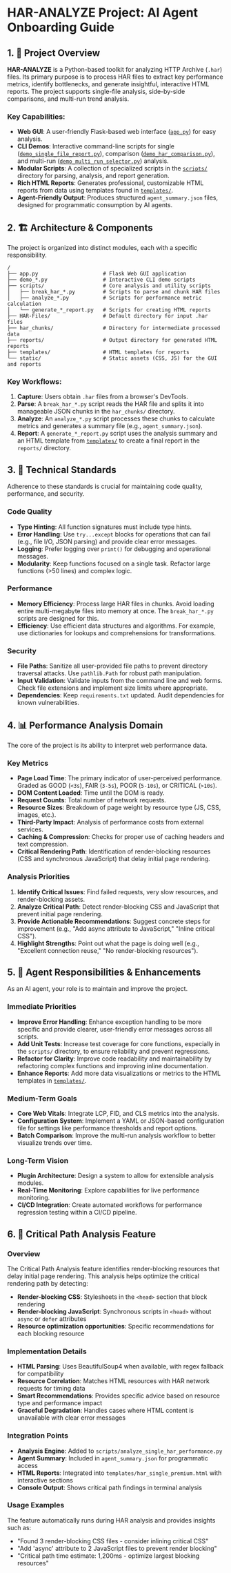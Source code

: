 # HAR-ANALYZE Project: AI Agent Onboarding Guide

## 1. 🎯 Project Overview

**HAR-ANALYZE** is a Python-based toolkit for analyzing HTTP Archive (`.har`) files. Its primary purpose is to process HAR files to extract key performance metrics, identify bottlenecks, and generate insightful, interactive HTML reports. The project supports single-file analysis, side-by-side comparisons, and multi-run trend analysis.

### Key Capabilities:
-   **Web GUI**: A user-friendly Flask-based web interface ([`app.py`](app.py)) for easy analysis.
-   **CLI Demos**: Interactive command-line scripts for single ([`demo_single_file_report.py`](demo_single_file_report.py)), comparison ([`demo_har_comparison.py`](demo_har_comparison.py)), and multi-run ([`demo_multi_run_selector.py`](demo_multi_run_selector.py)) analysis.
-   **Modular Scripts**: A collection of specialized scripts in the [`scripts/`](scripts/) directory for parsing, analysis, and report generation.
-   **Rich HTML Reports**: Generates professional, customizable HTML reports from data using templates found in [`templates/`](templates/).
-   **Agent-Friendly Output**: Produces structured `agent_summary.json` files, designed for programmatic consumption by AI agents.

## 2. 🏗️ Architecture & Components

The project is organized into distinct modules, each with a specific responsibility.

```
/
├── app.py                     # Flask Web GUI application
├── demo_*.py                  # Interactive CLI demo scripts
├── scripts/                   # Core analysis and utility scripts
│   ├── break_har_*.py         # Scripts to parse and chunk HAR files
│   ├── analyze_*.py           # Scripts for performance metric calculation
│   └── generate_*_report.py   # Scripts for creating HTML reports
├── HAR-Files/                 # Default directory for input .har files
├── har_chunks/                # Directory for intermediate processed data
├── reports/                   # Output directory for generated HTML reports
├── templates/                 # HTML templates for reports
└── static/                    # Static assets (CSS, JS) for the GUI and reports
```

### Key Workflows:
1.  **Capture**: Users obtain `.har` files from a browser's DevTools.
2.  **Parse**: A `break_har_*.py` script reads the HAR file and splits it into manageable JSON chunks in the `har_chunks/` directory.
3.  **Analyze**: An `analyze_*.py` script processes these chunks to calculate metrics and generates a summary file (e.g., `agent_summary.json`).
4.  **Report**: A `generate_*_report.py` script uses the analysis summary and an HTML template from [`templates/`](templates/) to create a final report in the `reports/` directory.

## 3. 🔧 Technical Standards

Adherence to these standards is crucial for maintaining code quality, performance, and security.

### Code Quality
-   **Type Hinting**: All function signatures must include type hints.
-   **Error Handling**: Use `try...except` blocks for operations that can fail (e.g., file I/O, JSON parsing) and provide clear error messages.
-   **Logging**: Prefer logging over `print()` for debugging and operational messages.
-   **Modularity**: Keep functions focused on a single task. Refactor large functions (>50 lines) and complex logic.

### Performance
-   **Memory Efficiency**: Process large HAR files in chunks. Avoid loading entire multi-megabyte files into memory at once. The `break_har_*.py` scripts are designed for this.
-   **Efficiency**: Use efficient data structures and algorithms. For example, use dictionaries for lookups and comprehensions for transformations.

### Security
-   **File Paths**: Sanitize all user-provided file paths to prevent directory traversal attacks. Use `pathlib.Path` for robust path manipulation.
-   **Input Validation**: Validate inputs from the command line and web forms. Check file extensions and implement size limits where appropriate.
-   **Dependencies**: Keep `requirements.txt` updated. Audit dependencies for known vulnerabilities.

## 4. 📊 Performance Analysis Domain

The core of the project is its ability to interpret web performance data.

### Key Metrics
-   **Page Load Time**: The primary indicator of user-perceived performance. Graded as GOOD (`<3s`), FAIR (`3-5s`), POOR (`5-10s`), or CRITICAL (`>10s`).
-   **DOM Content Loaded**: Time until the DOM is ready.
-   **Request Counts**: Total number of network requests.
-   **Resource Sizes**: Breakdown of page weight by resource type (JS, CSS, images, etc.).
-   **Third-Party Impact**: Analysis of performance costs from external services.
-   **Caching & Compression**: Checks for proper use of caching headers and text compression.
-   **Critical Rendering Path**: Identification of render-blocking resources (CSS and synchronous JavaScript) that delay initial page rendering.

### Analysis Priorities
1.  **Identify Critical Issues**: Find failed requests, very slow resources, and render-blocking assets.
2.  **Analyze Critical Path**: Detect render-blocking CSS and JavaScript that prevent initial page rendering.
3.  **Provide Actionable Recommendations**: Suggest concrete steps for improvement (e.g., "Add async attribute to JavaScript," "Inline critical CSS").
4.  **Highlight Strengths**: Point out what the page is doing well (e.g., "Excellent connection reuse," "No render-blocking resources").

## 5. 🚀 Agent Responsibilities & Enhancements

As an AI agent, your role is to maintain and improve the project.

### Immediate Priorities
-   **Improve Error Handling**: Enhance exception handling to be more specific and provide clearer, user-friendly error messages across all scripts.
-   **Add Unit Tests**: Increase test coverage for core functions, especially in the `scripts/` directory, to ensure reliability and prevent regressions.
-   **Refactor for Clarity**: Improve code readability and maintainability by refactoring complex functions and improving inline documentation.
-   **Enhance Reports**: Add more data visualizations or metrics to the HTML templates in [`templates/`](templates/).

### Medium-Term Goals
-   **Core Web Vitals**: Integrate LCP, FID, and CLS metrics into the analysis.
-   **Configuration System**: Implement a YAML or JSON-based configuration file for settings like performance thresholds and report options.
-   **Batch Comparison**: Improve the multi-run analysis workflow to better visualize trends over time.

### Long-Term Vision
-   **Plugin Architecture**: Design a system to allow for extensible analysis modules.
-   **Real-Time Monitoring**: Explore capabilities for live performance monitoring.
-   **CI/CD Integration**: Create automated workflows for performance regression testing within a CI/CD pipeline.

## 6. 🔄 Critical Path Analysis Feature

### Overview
The Critical Path Analysis feature identifies render-blocking resources that delay initial page rendering. This analysis helps optimize the critical rendering path by detecting:

-   **Render-blocking CSS**: Stylesheets in the `<head>` section that block rendering
-   **Render-blocking JavaScript**: Synchronous scripts in `<head>` without `async` or `defer` attributes
-   **Resource optimization opportunities**: Specific recommendations for each blocking resource

### Implementation Details
-   **HTML Parsing**: Uses BeautifulSoup4 when available, with regex fallback for compatibility
-   **Resource Correlation**: Matches HTML resources with HAR network requests for timing data
-   **Smart Recommendations**: Provides specific advice based on resource type and performance impact
-   **Graceful Degradation**: Handles cases where HTML content is unavailable with clear error messages

### Integration Points
-   **Analysis Engine**: Added to `scripts/analyze_single_har_performance.py`
-   **Agent Summary**: Included in `agent_summary.json` for programmatic access
-   **HTML Reports**: Integrated into `templates/har_single_premium.html` with interactive sections
-   **Console Output**: Shows critical path findings in terminal analysis

### Usage Examples
The feature automatically runs during HAR analysis and provides insights such as:
-   "Found 3 render-blocking CSS files - consider inlining critical CSS"
-   "Add 'async' attribute to 2 JavaScript files to prevent render blocking"
-   "Critical path time estimate: 1,200ms - optimize largest blocking resources"
